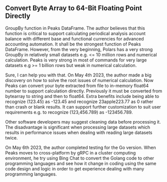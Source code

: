 ## Convert Byte Array to 64-Bit Floating Point Directly

GroupBy function in Peaks DataFrame. The author believes that this function is critical to support calculating periodical analysis account balance with different base and functional currencies for advanced accounting automation. It shall be the strongest function of Peaks DataFrame. However, from the very beginning, Polars has a very strong GroupBy in relatively small datasets e.g. <= 10 million rows and numerical calculation. Peaks is very strong in most of commands for very large datasets e.g >= 1 billion rows but weak in numerical calculation.

Sure, I can help you with that. On May 4th 2023, the author made a big discovery on how to solve the root issues of numerical calculation. Now Peaks can convert your byte extracted from file to in-memory float64 number to support calculation directly. Previously it must be converted from bytearray to string and then to float64. Extra benefits include being able to recognize (123.45) as -123.45 and recognize 23apple223.77 as 0 rather than crash or blank results. It can support further customization to suit user requirements e.g. to recognize (123,456.789) as -123456.789.

Other software developers may suggest cleaning data before processing it. The disadvantage is significant when processing large datasets which results in performance issues when dealing with reading large datasets twice.

 On May 6th 2023, the author completed testing for the Go version. When Peaks moves to cross-platform by gRPC in a cluster computing environment, he try using Bing Chat to convert the Golang code to other programming languages and see how it change in coding using the same code design and logic in order to get experience dealing with many programming languages.


